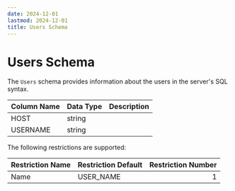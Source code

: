 ```yaml
---
date: 2024-12-01
lastmod: 2024-12-01
title: Users Schema
---
```


# Users Schema

The `Users` schema provides information about the users in the server's SQL syntax.

Column Name | Data Type | Description
--- | --- | ---
HOST | string |
USERNAME | string |

The following restrictions are supported:

Restriction Name | Restriction Default | Restriction Number
--- | --- | --:
Name | USER_NAME | 1